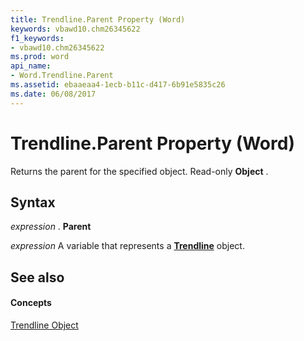 ```yaml
---
title: Trendline.Parent Property (Word)
keywords: vbawd10.chm26345622
f1_keywords:
- vbawd10.chm26345622
ms.prod: word
api_name:
- Word.Trendline.Parent
ms.assetid: ebaaeaa4-1ecb-b11c-d417-6b91e5835c26
ms.date: 06/08/2017
---
```



# Trendline.Parent Property (Word)

Returns the parent for the specified object. Read-only  **Object** .


## Syntax

 _expression_ . **Parent**

 _expression_ A variable that represents a **[Trendline](Word.Trendline.md)** object.


## See also


#### Concepts


[Trendline Object](Word.Trendline.md)

